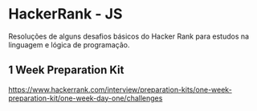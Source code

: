 # HackerRank - JS
Resoluções de alguns desafios básicos do Hacker Rank para estudos na linguagem e lógica de programação.

## 1 Week Preparation Kit
https://www.hackerrank.com/interview/preparation-kits/one-week-preparation-kit/one-week-day-one/challenges
